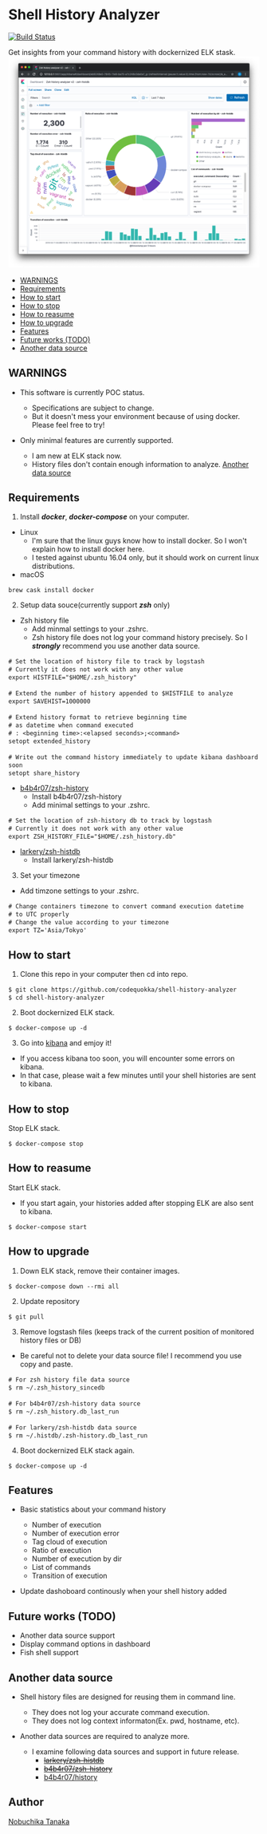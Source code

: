 # Shell History Analyzer

[![Build Status](https://travis-ci.org/codequokka/shell-history-analyzer.svg?branch=master)](https://travis-ci.org/codequokka/shell-history-analyzer)

Get insights from your command history with dockernized ELK stask.
![dashboard](/docs/images/dashboard.png)

- [WARNINGS](#warnings)
- [Requirements](#requirements)
- [How to start](#how-to-start)
- [How to stop](#how-to-stop)
- [How to reasume](#how-to-reasume)
- [How to upgrade](#how-to-upgrade)
- [Features](#features)
- [Future works (TODO)](#future-works-todo)
- [Another data source](#another-data-source)


## WARNINGS

- This software is currently POC status.
  - Specifications are subject to change.
  - But it doesn't mess your environment because of using docker.
    Please feel free to try!

- Only minimal features are currently supported.
  - I am new at ELK stack now.
  - History files don't contain enough information to analyze.
    [Another data source](#another-data-source)


## Requirements

1. Install ___docker___, ___docker-compose___ on your computer.
- Linux
  - I'm sure that the linux guys know how to install docker.
    So I won't explain how to install docker here.
  - I tested against ubuntu 16.04 only,
    but it should work on current linux distributions.
- macOS
```
brew cask install docker
```

2. Setup data souce(currently support ___zsh___ only)
- Zsh history file
  - Add minmal settings to your .zshrc.
  - Zsh history file does not log your command history precisely.
    So I ___strongly___ recommend you use another data source.
```
# Set the location of history file to track by logstash
# Currently it does not work with any other value
export HISTFILE="$HOME/.zsh_history"

# Extend the number of history appended to $HISTFILE to analyze
export SAVEHIST=1000000

# Extend history format to retrieve beginning time
# as datetime when command executed
# : <beginning time>:<elapsed seconds>;<command>
setopt extended_history

# Write out the command history immediately to update kibana dashboard soon
setopt share_history
```

- [b4b4r07/zsh-history](https://github.com/b4b4r07/zsh-history)
  - Install b4b4r07/zsh-history
  - Add minimal settings to your .zshrc.
```
# Set the location of zsh-history db to track by logstash
# Currently it does not work with any other value
export ZSH_HISTORY_FILE="$HOME/.zsh_history.db"
```

- [larkery/zsh-histdb](https://github.com/larkery/zsh-histdb)
  - Install larkery/zsh-histdb

3. Set your timezone
- Add timzone settings to your .zshrc.
```
# Change containers timezone to convert command execution datetime
# to UTC properly
# Change the value according to your timezone
export TZ='Asia/Tokyo'
```


## How to start

1. Clone this repo in your computer then cd into repo.
```
$ git clone https://github.com/codequokka/shell-history-analyzer
$ cd shell-history-analyzer
```

2. Boot dockernized ELK stack.
```
$ docker-compose up -d
```

3. Go into [kibana](http://127.0.0.1:5601) and emjoy it!
- If you access kibana too soon, you will encounter some errors on kibana.
- In that case, please wait a few minutes
  until your shell histories are sent to kibana.


## How to stop

Stop ELK stack.
```
$ docker-compose stop
```


## How to reasume

Start ELK stack.
- If you start again, your histories added after stopping ELK
  are also sent to kibana.
```
$ docker-compose start
```


## How to upgrade

1. Down ELK stack, remove their container images.
```
$ docker-compose down --rmi all
```

2. Update repository
```
$ git pull
```

3. Remove logstash files
   (keeps track of the current position of monitored history files or DB)
- Be careful not to delete your data source file!
  I recommend you use copy and paste.
```
# For zsh history file data source
$ rm ~/.zsh_history_sincedb

# For b4b4r07/zsh-history data source
$ rm ~/.zsh_history.db_last_run

# For larkery/zsh-histdb data source
$ rm ~/.histdb/.zsh-history.db_last_run
```

4. Boot dockernized ELK stack again.
```
$ docker-compose up -d
```


## Features
- Basic statistics about your command history
  - Number of execution
  - Number of execution error
  - Tag cloud of execution
  - Ratio of execution
  - Number of execution by dir
  - List of commands
  - Transition of execution

- Update dashoboard continously when your shell history added


## Future works (TODO)

- Another data source support
- Display command options in dashboard
- Fish shell support


## Another data source

- Shell history files are designed for reusing them in command line.
  - They does not log your accurate command execution.
  - They does not log context informaton(Ex. pwd, hostname, etc).

- Another data sources are required to analyze more.
  - I examine following data sources and support in future release.
    - ~~[larkery/zsh-histdb](https://github.com/larkery/zsh-histdb)~~
    - ~~[b4b4r07/zsh-history](https://github.com/b4b4r07/zsh-history)~~
    - [b4b4r07/history](https://github.com/b4b4r07/history)


## Author

[Nobuchika Tanaka](https://github.com/codequokka)
